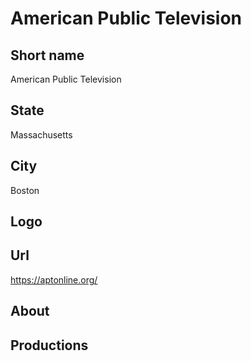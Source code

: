 # American Public Television

## Short name

American Public Television

## State

Massachusetts

## City

Boston

## Logo

## Url

https://aptonline.org/

## About

## Productions 
 

